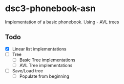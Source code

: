 # dsc3-phonebook-asn

Implementation of a basic phonebook.
Using - AVL trees

## Todo

- [X] Linear list implementations
- [ ] Tree
  - [ ] Basic Tree implementations
  - [ ] AVL Tree implementations
- [ ] Save/Load tree
  - [ ] Populate from beginning
